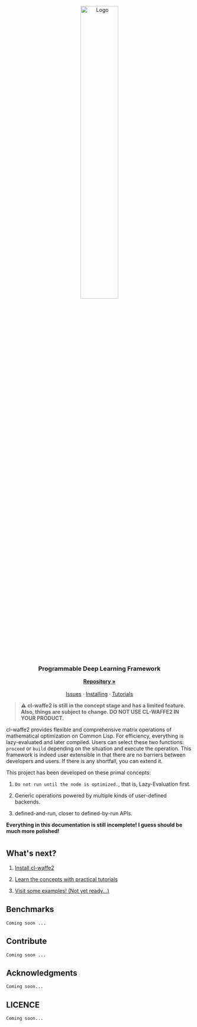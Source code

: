
<p align="center">
    <a href="https://github.com/hikettei/cl-waffe2">
        <img alt="Logo" src="https://hikettei.github.io/cl-waffe-docs/cl-waffe.png" width="45%">
    </a>
    <br>
    <h3 align="center">Programmable Deep Learning Framework</h3>
    <p align="center">
    <a href="https://github.com/hikettei/cl-waffe2"><strong>Repository »</strong></a>
    <br />
    <br />
    <a href="https://github.com/hikettei/cl-waffe2/issues">Issues</a>
    ·
    <a href="./install">Installing</a>
    ·
    <a href="./overview">Tutorials</a>
  </p>
</p>

> __⚠️ cl-waffe2 is still in the concept stage and has a limited feature. Also, things are subject to change. DO NOT USE CL-WAFFE2 IN YOUR PRODUCT.__

cl-waffe2 provides flexible and comprehensive matrix operations of mathematical optimization on Common Lisp. For efficiency, everything is lazy-evaluated and later compiled. Users can select these two functions: `proceed` or `build` depending on the situation and execute the operation. This framework is indeed user extensible in that there are no barriers between developers and users. If there is any shortfall, you can extend it.

This project has been developed on these primal concepts:

1. `Do not run until the node is optimized.`, that is, Lazy-Evaluation first.

2. Generic operations powered by multiple kinds of user-defined backends.

3. defined-and-run, closer to defined-by-run APIs.


**Everything in this documentation is still incomplete! I guess should be much more polished!**

#

## What's next?

1. [Install cl-waffe2](./install)

2. [Learn the concepts with practical tutorials](./overview)

3. [Visit some examples! (Not yet ready...)](./examples)

## Benchmarks

```
Coming soon ...
```

## Contribute

```
Coming soon ...
```

## Acknowledgments

```
Coming soon...
```

## LICENCE

```
Coming soon...
```